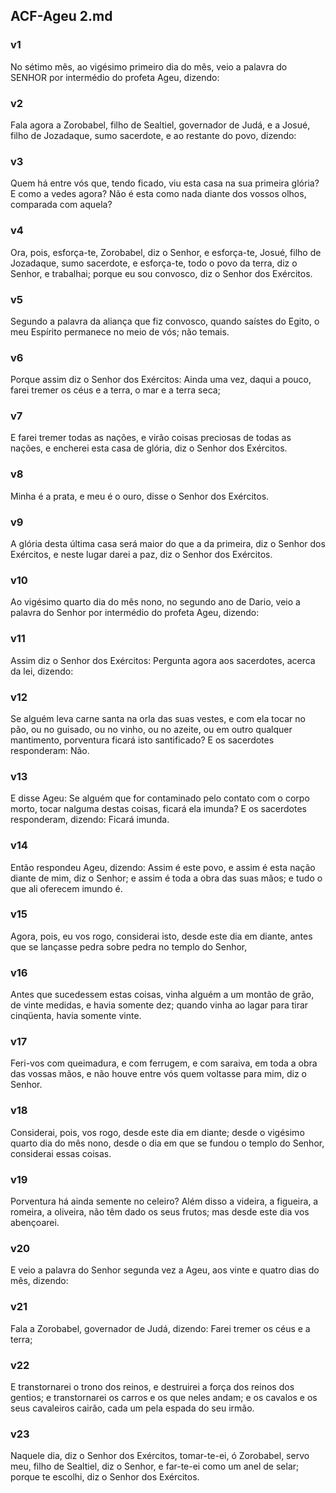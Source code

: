 ## ACF-Ageu 2.md
### v1
 No sétimo mês, ao vigésimo primeiro dia do mês, veio a palavra do SENHOR por intermédio do profeta Ageu, dizendo:
### v2
 Fala agora a Zorobabel, filho de Sealtiel, governador de Judá, e a Josué, filho de Jozadaque, sumo sacerdote, e ao restante do povo, dizendo:
### v3
 Quem há entre vós que, tendo ficado, viu esta casa na sua primeira glória? E como a vedes agora? Não é esta como nada diante dos vossos olhos, comparada com aquela?
### v4
 Ora, pois, esforça-te, Zorobabel, diz o Senhor, e esforça-te, Josué, filho de Jozadaque, sumo sacerdote, e esforça-te, todo o povo da terra, diz o Senhor, e trabalhai; porque eu sou convosco, diz o Senhor dos Exércitos.
### v5
 Segundo a palavra da aliança que fiz convosco, quando saístes do Egito, o meu Espírito permanece no meio de vós; não temais.
### v6
 Porque assim diz o Senhor dos Exércitos: Ainda uma vez, daqui a pouco, farei tremer os céus e a terra, o mar e a terra seca;
### v7
 E farei tremer todas as nações, e virão coisas preciosas de todas as nações, e encherei esta casa de glória, diz o Senhor dos Exércitos.
### v8
 Minha é a prata, e meu é o ouro, disse o Senhor dos Exércitos.
### v9
 A glória desta última casa será maior do que a da primeira, diz o Senhor dos Exércitos, e neste lugar darei a paz, diz o Senhor dos Exércitos.
### v10
 Ao vigésimo quarto dia do mês nono, no segundo ano de Dario, veio a palavra do Senhor por intermédio do profeta Ageu, dizendo:
### v11
 Assim diz o Senhor dos Exércitos: Pergunta agora aos sacerdotes, acerca da lei, dizendo:
### v12
 Se alguém leva carne santa na orla das suas vestes, e com ela tocar no pão, ou no guisado, ou no vinho, ou no azeite, ou em outro qualquer mantimento, porventura ficará isto santificado? E os sacerdotes responderam: Não.
### v13
 E disse Ageu: Se alguém que for contaminado pelo contato com o corpo morto, tocar nalguma destas coisas, ficará ela imunda? E os sacerdotes responderam, dizendo: Ficará imunda.
### v14
 Então respondeu Ageu, dizendo: Assim é este povo, e assim é esta nação diante de mim, diz o Senhor; e assim é toda a obra das suas mãos; e tudo o que ali oferecem imundo é.
### v15
 Agora, pois, eu vos rogo, considerai isto, desde este dia em diante, antes que se lançasse pedra sobre pedra no templo do Senhor,
### v16
 Antes que sucedessem estas coisas, vinha alguém a um montão de grão, de vinte medidas, e havia somente dez; quando vinha ao lagar para tirar cinqüenta, havia somente vinte.
### v17
 Feri-vos com queimadura, e com ferrugem, e com saraiva, em toda a obra das vossas mãos, e não houve entre vós quem voltasse para mim, diz o Senhor.
### v18
 Considerai, pois, vos rogo, desde este dia em diante; desde o vigésimo quarto dia do mês nono, desde o dia em que se fundou o templo do Senhor, considerai essas coisas.
### v19
 Porventura há ainda semente no celeiro? Além disso a videira, a figueira, a romeira, a oliveira, não têm dado os seus frutos; mas desde este dia vos abençoarei.
### v20
 E veio a palavra do Senhor segunda vez a Ageu, aos vinte e quatro dias do mês, dizendo:
### v21
 Fala a Zorobabel, governador de Judá, dizendo: Farei tremer os céus e a terra;
### v22
 E transtornarei o trono dos reinos, e destruirei a força dos reinos dos gentios; e transtornarei os carros e os que neles andam; e os cavalos e os seus cavaleiros cairão, cada um pela espada do seu irmão.
### v23
 Naquele dia, diz o Senhor dos Exércitos, tomar-te-ei, ó Zorobabel, servo meu, filho de Sealtiel, diz o Senhor, e far-te-ei como um anel de selar; porque te escolhi, diz o Senhor dos Exércitos.
